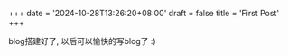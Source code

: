 +++
date = '2024-10-28T13:26:20+08:00'
draft = false
title = 'First Post'
+++

blog搭建好了, 以后可以愉快的写blog了 :)
